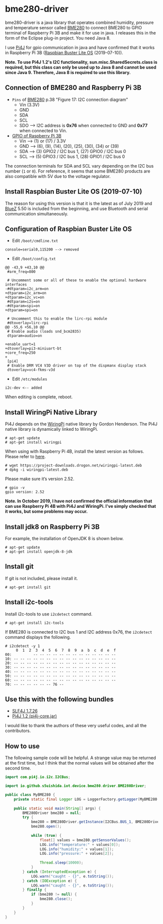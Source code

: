 # bme280-driver
bme280-driver is a java library that operates combined humidity, pressure and temperature sensor called [BME280](http://static.cactus.io/docs/sensors/barometric/bme280/BST-BME280_DS001-10.pdf) to connect BME280 to GPIO terminal of Raspberry Pi 3B and make it for use in java.
I releases this in the form of the Eclipse plug-in project.
You need Java 8.

I use [Pi4J](https://pi4j.com/)
for gpio communication in java and have confirmed that it works in Raspberry Pi 3B ([Raspbian Buster Lite OS](https://www.raspberrypi.org/downloads/raspbian/) (2019-07-10)).

**Note. To use Pi4J 1.2's I2C functionality, sun.misc.SharedSecrets.class is required, but this class can only be used up to Java 8 and cannot be used since Java 9. Therefore, Java 8 is required to use this library.**

## Connection of BME280 and Raspberry Pi 3B
- `Pins` of [BME280](http://static.cactus.io/docs/sensors/barometric/bme280/BST-BME280_DS001-10.pdf) p.38 "Figure 17: I2C connection diagram"
  - Vin (3.3V)
  - GND
  - SDA
  - SCL
  - SDO --> I2C address is **0x76** when connected to GND and **0x77** when connected to Vin.
- [GPIO of Raspberry Pi 3B](https://www.raspberrypi.org/documentation/usage/gpio/README.md)
  - Vin --> (1) or (17) / 3.3V
  - GND --> (6), (9), (14), (20), (25), (30), (34) or (39)
  - SDA --> (3) GPIO2 / I2C bus 1, (27) GPIO0 / I2C bus 0
  - SCL --> (5) GPIO3 / I2C bus 1, (28) GPIO1 / I2C bus 0

The connection terminals for SDA and SCL vary depending on the I2C bus number (`1` or `0`). For reference, it seems that some BME280 products are also compatible with 5V due to the voltage regulator.

## Install Raspbian Buster Lite OS (2019-07-10)
The reason for using this version is that it is the latest as of July 2019 and [BlueZ](http://www.bluez.org/) 5.50 is included from the beginning, and use Bluetooth and serial communication simultaneously.

## Configuration of Raspbian Buster Lite OS
- Edit `/boot/cmdline.txt`
```
console=serial0,115200 --> removed
```
- Edit `/boot/config.txt`
```
@@ -43,9 +43,10 @@
 #arm_freq=800
 
 # Uncomment some or all of these to enable the optional hardware interfaces
-#dtparam=i2c_arm=on
+dtparam=i2c_arm=on
+dtparam=i2c_vc=on
 #dtparam=i2s=on
-#dtparam=spi=on
+dtparam=spi=on
 
 # Uncomment this to enable the lirc-rpi module
 #dtoverlay=lirc-rpi
@@ -55,6 +56,10 @@
 # Enable audio (loads snd_bcm2835)
 dtparam=audio=on
 
+enable_uart=1
+dtoverlay=pi3-miniuart-bt
+core_freq=250
+
 [pi4]
 # Enable DRM VC4 V3D driver on top of the dispmanx display stack
 dtoverlay=vc4-fkms-v3d
```
- Edit `/etc/modules`
```
i2c-dev <-- added
```
When editing is complete, reboot.

## Install WiringPi Native Library
Pi4J depends on the [WiringPi](http://wiringpi.com/) native library by Gordon Henderson.
The Pi4J native library is dynamically linked to WiringPi.
```
# apt-get update
# apt-get install wiringpi
```
When using with Raspberry Pi 4B, install the latest version as follows.
Please refer to [here](http://wiringpi.com/wiringpi-updated-to-2-52-for-the-raspberry-pi-4b/).
```
# wget https://project-downloads.drogon.net/wiringpi-latest.deb
# dpkg -i wiringpi-latest.deb
```
Please make sure it’s version 2.52.
```
# gpio -v
gpio version: 2.52
```
**Note. In October 2019, I have not confirmed the official information that can use Raspberry Pi 4B with Pi4J and WiringPi.
I've simply checked that it works, but some problems may occur.**

## Install jdk8 on Raspberry Pi 3B
For example, the installation of OpenJDK 8 is shown below.
```
# apt-get update
# apt-get install openjdk-8-jdk
```

## Install git
If git is not included, please install it.
```
# apt-get install git
```

## Install i2c-tools
Install i2c-tools to use `i2cdetect` command.
```
# apt-get install i2c-tools
```
If BME280 is connected to I2C bus 1 and I2C address 0x76, the `i2cdetect` command displays the following.
```
# i2cdetect -y 1
     0  1  2  3  4  5  6  7  8  9  a  b  c  d  e  f
00:          -- -- -- -- -- -- -- -- -- -- -- -- -- 
10: -- -- -- -- -- -- -- -- -- -- -- -- -- -- -- -- 
20: -- -- -- -- -- -- -- -- -- -- -- -- -- -- -- -- 
30: -- -- -- -- -- -- -- -- -- -- -- -- -- -- -- -- 
40: -- -- -- -- -- -- -- -- -- -- -- -- -- -- -- -- 
50: -- -- -- -- -- -- -- -- -- -- -- -- -- -- -- -- 
60: -- -- -- -- -- -- -- -- -- -- -- -- -- -- -- -- 
70: -- -- -- -- -- -- 76 --   
```

## Use this with the following bundles
- [SLF4J 1.7.26](https://www.slf4j.org/)
- [Pi4J 1.2 (pi4j-core.jar)](https://github.com/s5uishida/pi4j-core-osgi)

I would like to thank the authors of these very useful codes, and all the contributors.

## How to use
The following sample code will be helpful. A strange value may be returned at the first time, but I think that the normal values will be obtained after the second time.
```java
import com.pi4j.io.i2c.I2CBus;

import io.github.s5uishida.iot.device.bme280.driver.BME280Driver;

public class MyBME280 {
    private static final Logger LOG = LoggerFactory.getLogger(MyBME280.class);
    
    public static void main(String[] args) {
        BME280Driver bme280 = null;
        try {
            bme280 = BME280Driver.getInstance(I2CBus.BUS_1, BME280Driver.I2C_ADDRESS_76);
            bme280.open();
            
            while (true) {
                float[] values = bme280.getSensorValues();
                LOG.info("temperature:" + values[0]);
                LOG.info("humidity:" + values[1]);
                LOG.info("pressure:" + values[2]);
                
                Thread.sleep(10000);
            }
        } catch (InterruptedException e) {
            LOG.warn("caught - {}", e.toString());
        } catch (IOException e) {
            LOG.warn("caught - {}", e.toString());
        } finally {
            if (bme280 != null) {
                bme280.close();
            }
        }
    }
}
```
